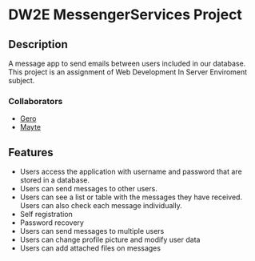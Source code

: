 # DW2E MessengerServices Project
## Description 
A message app to send emails between users included in our database. This project is an assignment of  Web Development In Server Enviroment subject. 
### Collaborators
* [Gero](https://github.com/GeroAlv-Alex)
* [Mayte](https://github.com/missmay4)
## Features
* Users access the application with username and password that are stored in a database.
* Users can send messages to other users.
* Users can see a list or table with the messages they have received. Users can also check each message individually.
* Self registration
* Password recovery
* Users can send messages to multiple users
* Users can change profile picture and modify user data
* Users can add attached files on messages
